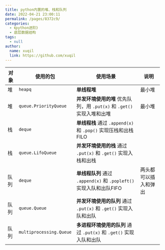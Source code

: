 ```yaml
---
title: python内置的堆、栈和队列
date: 2022-04-21 23:00:11
permalink: /pages/8372c9/
categories: 
  - 《python进阶》
  - 底层数据结构
tags: 
  - null
author: 
  name: xuqil
  link: https://github.com/xuqil
---
```

| 对象 | 使用的包                | 使用场景                                                     | 说明                 |
| ---- | ----------------------- | ------------------------------------------------------------ | -------------------- |
| 堆   | `heapq`                 | **单线程堆**                                                 | 最小堆               |
| 堆   | `queue.PriorityQueue`   | **并发环境使用的堆** 优先队列，用 `.put(x)` 和 `.get()` 实现入堆和出堆 | 最小堆               |
| 栈   | `deque`                 | **单线程栈** 通过 `.append(x)` 和 `.pop()` 实现压栈和出栈FILO |                      |
| 栈   | `queue.LifoQueue`       | **并发环境使用的栈** 通过 `.put(x)` 和 `.get()` 实现入栈和出栈 |                      |
| 队列 | `deque`                 | **单线程队列** 通过 `.append(x)` 和 `.popleft()` 实现入队和出队FIFO | 两头都可以插入和弹出 |
| 队列 | `queue.Queue`           | **并发环境使用的队列** 通过 `.put(x)` 和 `.get()` 实现入队和出队 |                      |
| 队列 | `multiprocessing.Queue` | **多进程环境使用的队列** 通过 `.put(x)` 和 `.get()` 实现入队和出队 |                      |

